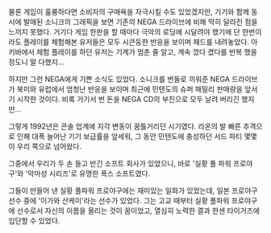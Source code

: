 물론 게임이 훌륭하다면 소비자의 구매욕을 자극시킬 수도 있었겠지만, 기기와 함께 동시에 발매된 소니크의 그래픽을 보면 기존의 NEGA 드라이브에 비해 딱히 달라진 점을 느끼지 못했다. 
거기다 게임 한판을 할 때마다 극악의 로딩에 시달려야 했기에 단 한번이라도 플레이를 체험해본 유저들은 모두 시큰둥한 반응을 보이며 패드를 내려놓았다. 
아키바에서 체험 플레이를 하던 유저는 기계가 멈춘 줄 알고, 계속 껐다 켰다를 반복 했을 정도니 말 다했지... 

하지만 그런 NEGA에게 기쁜 소식도 있었다. 
소니크를 번들로 끼워준 NEGA 드라이브가 북미와 유럽에서 엄청난 반응을 보이며 최근에 민텐도의 슈퍼 패밀리 판매량을 앞서기 시작한 것이다. 
비록 거기서 번 돈을 NEGA CD의 부진으로 모두 날려 버리긴 했지만... 

그렇게 1992년은 콘솔 업계에 지각 변동이 꿈틀거리던 시기였다. 
라온의 발 빠른 추격으로 인해 대폭 늘어난 기기 보급률을 앞세워, 그 동안 민텐도에 충성하던 서드 파티 몇몇이 우리 쪽으로 넘어왔다. 

그중에서 우리가 두 손 들고 반긴 소프트 회사가 있었으니, 바로 '실황 풀 파워 프로야구'와 '악마성 시리즈'로 유명한 폭스 소프트였다. 

그들이 만들어 낸 실황 풀파워 프로야구에는 재미있는 일화가 있었는데, 일본 프로야구 선수 중에 '이가와 산케이'라는 선수가 있었다. 
그는 고교 때부터 실황 풀파워 프로야구에 선수로서 자신의 이름을 올리는 것이 꿈이었고, 열심히 노력한 결과 한센 타이거즈에 입단할 수 있었다. 